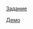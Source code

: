 [Задание](https://github.com/rolling-scopes-school/tasks/blob/master/tasks/movie-search.md)

[Демо](https://mari-movie-search.netlify.app/)